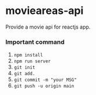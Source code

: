 # movieareas-api

Provide a movie api for reactjs app.

### Important command 

1. `npm install`
2. `npm run server`
3. `git init`
4. `git add.`
5. `git commit -m "your MSG"`
6. `git push -u origin main`
